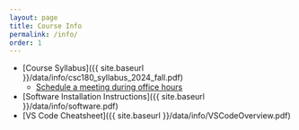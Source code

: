 ```yaml
---
layout: page
title: Course Info 
permalink: /info/
order: 1
---
```


* [Course Syllabus]({{ site.baseurl }}/data/info/csc180_syllabus_2024_fall.pdf)
    * [Schedule a meeting during office hours](https://outlook.office365.com/owa/calendar/DrGarrettDancik@myeasternct.onmicrosoft.com/bookings/)
* [Software Installation Instructions]({{ site.baseurl }}/data/info/software.pdf)
* [VS Code Cheatsheet]({{ site.baseurl }}/data/info/VSCodeOverview.pdf)
